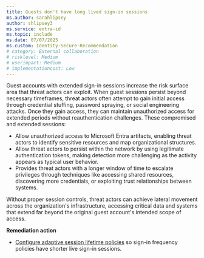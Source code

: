 ```yaml
---
title: Guests don't have long lived sign-in sessions
ms.author: sarahlipsey
author: shlipsey3
ms.service: entra-id
ms.topic: include
ms.date: 07/07/2025
ms.custom: Identity-Secure-Recommendation
# category: External collaboration
# risklevel: Medium
# userimpact: Medium
# implementationcost: Low
---
```

Guest accounts with extended sign-in sessions increase the risk surface area that threat actors can exploit. When guest sessions persist beyond necessary timeframes, threat actors often attempt to gain initial access through credential stuffing, password spraying, or social engineering attacks. Once they gain access, they can maintain unauthorized access for extended periods without reauthentication challenges. These compromised and extended sessions:

- Allow unauthorized access to Microsoft Entra artifacts, enabling threat actors to identify sensitive resources and map organizational structures.
- Allow threat actors to persist within the network by using legitimate authentication tokens, making detection more challenging as the activity appears as typical user behavior.
- Provides threat actors with a longer window of time to escalate privileges through techniques like accessing shared resources, discovering more credentials, or exploiting trust relationships between systems.

Without proper session controls, threat actors can achieve lateral movement across the organization's infrastructure, accessing critical data and systems that extend far beyond the original guest account's intended scope of access. 

**Remediation action**
- [Configure adaptive session lifetime policies](../../identity/conditional-access/howto-conditional-access-session-lifetime.md) so sign-in frequency policies have shorter live sign-in sessions.